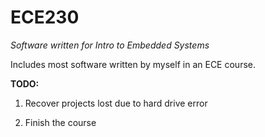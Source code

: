 # ECE230
*Software written for Intro to Embedded Systems*

Includes most software written by myself in an ECE course.

**TODO:**  

1. Recover projects lost due to hard drive error  

1. Finish the course

